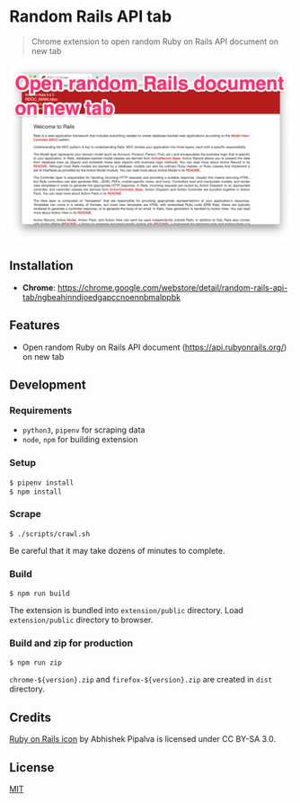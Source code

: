 # Random Rails API tab

> Chrome extension to open random Ruby on Rails API document on new tab

![screenshot](./images/screenshot-caption.png)

## Installation

- **Chrome**: https://chrome.google.com/webstore/detail/random-rails-api-tab/ngbeahjnndjoedgapccnoennbmalppbk

## Features

- Open random Ruby on Rails API document (https://api.rubyonrails.org/) on new tab

## Development

### Requirements

- `python3`, `pipenv` for scraping data
- `node`, `npm` for building extension

### Setup

```
$ pipenv install
$ npm install
```

### Scrape

```
$ ./scripts/crawl.sh
```

Be careful that it may take dozens of minutes to complete.

### Build

```
$ npm run build
```

The extension is bundled into `extension/public` directory. Load `extension/public` directory to browser.

### Build and zip for production

```
$ npm run zip
```

`chrome-${version}.zip` and `firefox-${version}.zip` are created in `dist` directory.

## Credits

[Ruby on Rails icon](https://www.iconfinder.com/icons/3069735/circle_programming_rails_round_icon_ruby_ruby_rails_icon) by Abhishek Pipalva is licensed under CC BY-SA 3.0.

## License

[MIT](https://choosealicense.com/licenses/mit/)
